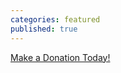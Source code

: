 ```yaml
---
categories: featured
published: true
---
```


[Make a Donation Today!](http://www.indiegogo.com/projects/banished-artillery/x/232649)
